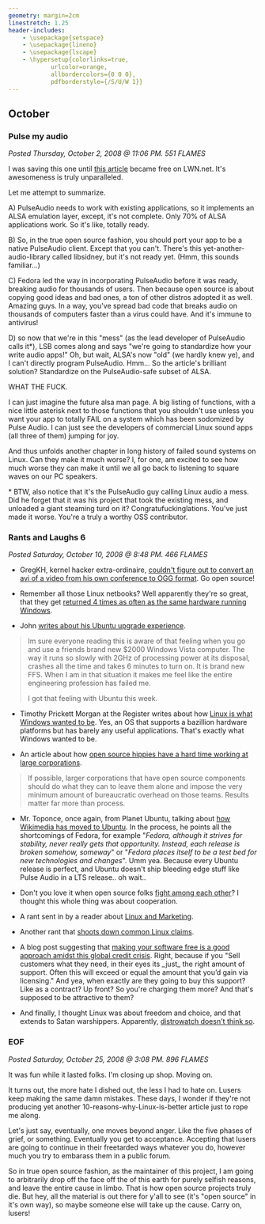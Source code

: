 ```yaml
---
geometry: margin=2cm
linestretch: 1.25
header-includes:
    - \usepackage{setspace}
    - \usepackage{lineno}
    - \usepackage{lscape}
    - \hypersetup{colorlinks=true,
            urlcolor=orange,
            allbordercolors={0 0 0},
            pdfborderstyle={/S/U/W 1}}
---
```

## October
### Pulse my audio

[//p104]: # (https://web.archive.org/web/20151026210031/http://linuxhaters.blogspot.com.au/2008/10/pulse-my-audio.html)

*Posted Thursday, October 2, 2008 @ 11:06 PM. 551 FLAMES*

I was saving this one until [this article][228] became free on LWN.net. It's
awesomeness is truly unparalleled.

[228]: http://lwn.net/Articles/299093/

Let me attempt to summarize.

A) PulseAudio needs to work with existing applications, so it implements an ALSA
emulation layer, except, it's not complete. Only 70% of ALSA applications work.
So it's like, totally ready.

B) So, in the true open source fashion, you should port your app to be a native
PulseAudio client. Except that you can't. There's this yet-another-audio-library
called libsidney, but it's not ready yet. (Hmm, this sounds familiar...)

C) Fedora led the way in incorporating PulseAudio before it was ready, breaking
audio for thousands of users. Then because open source is about copying good
ideas and bad ones, a ton of other distros adopted it as well. Amazing guys. In
a way, you've spread bad code that breaks audio on thousands of computers faster
than a virus could have. And it's immune to antivirus!

D) so now that we're in this "mess" (as the lead developer of PulseAudio calls
it\*), LSB comes along and says "we're going to standardize how your write audio
apps!" Oh, but wait, ALSA's now "old" (we hardly knew ye), and I can't directly
program PulseAudio. Hmm... So the article's brilliant solution? Standardize on
the PulseAudio-safe subset of ALSA.

WHAT THE FUCK.

I can just imagine the future alsa man page. A big listing of functions, with a
nice little asterisk next to those functions that you shouldn't use unless you
want your app to totally FAIL on a system which has been sodomized by Pulse
Audio. I can just see the developers of commercial Linux sound apps (all three
of them) jumping for joy.

And thus unfolds another chapter in long history of failed sound systems on
Linux. Can they make it much worse? I, for one, am excited to see how much worse
they can make it until we all go back to listening to square waves on our PC
speakers.

\* BTW, also notice that it's the PulseAudio guy calling Linux audio a mess. Did
he forget that it was his project that took the existing mess, and unloaded a
giant steaming turd on it? Congratufuckinglations. You've just made it worse.
You're a truly a worthy OSS contributor.

### Rants and Laughs 6

[//p105]: # (https://web.archive.org/web/20150909181036/http://linuxhaters.blogspot.com/2008_10_01_archive.html)

*Posted Saturday, October 10, 2008 @ 8:48 PM. 466 FLAMES*

* GregKH, kernel hacker extra-ordinaire, [couldn't figure out to convert an avi
  of a video from his own conference to OGG format][229]. Go open source!

[229]: http://www.kroah.com/log/diary/2008_09_24.html

* Remember all those Linux netbooks? Well apparently they're so great, that they
  get [returned 4 times as often as the same hardware running Windows][230].

[230]: http://gizmodo.com/5058953/linux-netbooks-are-returned-4x-more-than-win-xp-versions-says-msi

* John [writes about his Ubuntu upgrade experience][231].

[231]: http://www.johnstowers.co.nz/blog/index.php/2008/10/05/one-month-in-france/

> Im sure everyone reading this is aware of that feeling when you go and use a
> friends brand new $2000 Windows Vista computer. The way it runs so slowly with
> 2GHz of processing power at its disposal, crashes all the time and takes 6
> minutes to turn on. It is brand new FFS. When I am in that situation it makes
> me feel like the entire engineering profession has failed me.
> 
> I got that feeling with Ubuntu this week.

* Timothy Prickett Morgan at the Register writes about how [Linux is what
  Windows wanted to be][232]. Yes, an OS that supports a bazillion hardware
  platforms but has barely any useful applications. That's exactly what Windows
  wanted to be.

[232]: http://www.theregister.co.uk/2008/10/09/linux_at_17/

* An article about how [open source hippies have a hard time working at large
  corporations][233].

[233]: http://blogs.zdnet.com/community/?p=116

> If possible, larger corporations that have open source components should do
> what they can to leave them alone and impose the very minimum amount of
> bureaucratic overhead on those teams. Results matter far more than process.

* Mr. Toponce, once again, from Planet Ubuntu, talking about [how Wikimedia has
  moved to Ubuntu][234]. In the process, he points all the shortcomings of
  Fedora, for example "*Fedora, although it strives for stability, never really
  gets that opportunity. Instead, each release is broken somehow, someway*" or
  "*Fedora places itself to be a test bed for new technologies and changes*".
  Umm yea. Because every Ubuntu release is perfect, and Ubuntu doesn't ship
  bleeding edge stuff like Pulse Audio in a LTS release.. oh wait..

[234]: http://pthree.org/?p=692

* Don't you love it when open source folks [fight among each other][235]? I
  thought this whole thing was about cooperation.

[235]: http://www.brighthub.com/computing/linux/articles/8654.aspx

* A rant sent in by a reader about [Linux and Marketing][236].

[236]: http://eliasqfuntybunt.wordpress.com/2008/10/06/linux-and-marketing-a-rant/

* Another rant that [shoots down common Linux claims][237].

[237]: http://blog.vaheder.com/?p=46

* A blog post suggesting that [making your software free is a good approach
  amidst this global credit crisis][238]. Right, because if you "Sell customers
  what they need, in their eyes its \_just\_ the right amount of support. Often
  this will exceed or equal the amount that you’d gain via licensing." And yea,
  when exactly are they going to buy this support? Like as a contract? Up front?
  So you're charging them more? And that's supposed to be attractive to them?

[238]: http://echoreply.us/tech/2008/10/07/yet-another-reason-to-floss/

* And finally, I thought Linux was about freedom and choice, and that extends to
  Satan warshippers. Apparently, [distrowatch doesn't think so][239].

[239]: http://ubuntusatanic.org/forum/comments.php?DiscussionID=63&page=1#Item_0

### EOF

[//p106]: # (https://web.archive.org/web/20150909181036/http://linuxhaters.blogspot.com/2008_10_01_archive.html)

*Posted Saturday, October 25, 2008 @ 3:08 PM. 896 FLAMES*

It was fun while it lasted folks. I'm closing up shop. Moving on.

It turns out, the more hate I dished out, the less I had to hate on. Lusers keep
making the same damn mistakes. These days, I wonder if they're not producing yet
another 10-reasons-why-Linux-is-better article just to rope me along.

Let's just say, eventually, one moves beyond anger. Like the five phases of
grief, or something. Eventually you get to acceptance. Accepting that lusers are
going to continue in their freetarded ways whatever you do, however much you try
to embarass them in a public forum.

So in true open source fashion, as the maintainer of this project, I am going to
arbitrarily drop off the face off the of this earth for purely selfish reasons,
and leave the entire cause in limbo. That is how open source projects truly die.
But hey, all the material is out there for y'all to see (it's "open source" in
it's own way), so maybe someone else will take up the cause. Carry on, lusers!
